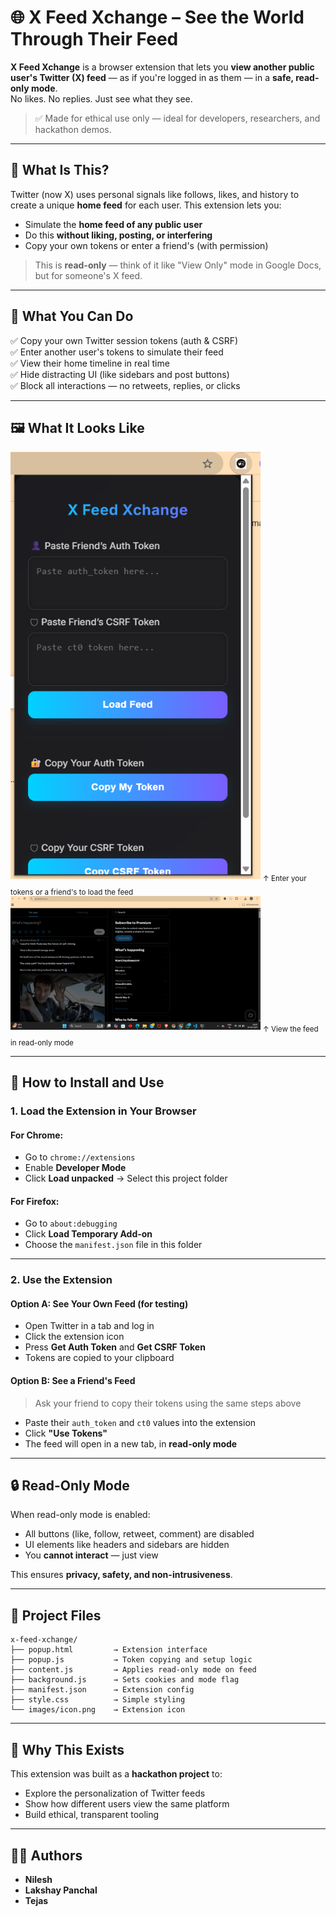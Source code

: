 # 🌐 X Feed Xchange – See the World Through Their Feed

**X Feed Xchange** is a browser extension that lets you **view another public user's Twitter (X) feed** — as if you're logged in as them — in a **safe, read-only mode**.  
No likes. No replies. Just see what they see.

> ✅ Made for ethical use only — ideal for developers, researchers, and hackathon demos.

---

## 🧐 What Is This?

Twitter (now X) uses personal signals like follows, likes, and history to create a unique **home feed** for each user. This extension lets you:

- Simulate the **home feed of any public user**
- Do this **without liking, posting, or interfering**
- Copy your own tokens or enter a friend's (with permission)

> This is **read-only** — think of it like "View Only" mode in Google Docs, but for someone's X feed.

---

## 🔧 What You Can Do

✅ Copy your own Twitter session tokens (auth & CSRF)  
✅ Enter another user's tokens to simulate their feed  
✅ View their home timeline in real time  
✅ Hide distracting UI (like sidebars and post buttons)  
✅ Block all interactions — no retweets, replies, or clicks

---
## 🖼️ What It Looks Like

<img src="./images/extension-popup.png" width="400"/>
<sub>↑ Enter your tokens or a friend's to load the feed</sub>

<img src="./images/read-only-feed.png" width="400"/>
<sub>↑ View the feed in read-only mode</sub>

---


## 🚀 How to Install and Use

### 1. Load the Extension in Your Browser

#### For Chrome:
- Go to `chrome://extensions`
- Enable **Developer Mode**
- Click **Load unpacked** → Select this project folder

#### For Firefox:
- Go to `about:debugging`
- Click **Load Temporary Add-on**
- Choose the `manifest.json` file in this folder

---

### 2. Use the Extension

#### Option A: See Your Own Feed (for testing)
- Open Twitter in a tab and log in
- Click the extension icon
- Press **Get Auth Token** and **Get CSRF Token**
- Tokens are copied to your clipboard

#### Option B: See a Friend's Feed
> Ask your friend to copy their tokens using the same steps above

- Paste their `auth_token` and `ct0` values into the extension
- Click **"Use Tokens"**
- The feed will open in a new tab, in **read-only mode**

---

## 🔒 Read-Only Mode

When read-only mode is enabled:
- All buttons (like, follow, retweet, comment) are disabled
- UI elements like headers and sidebars are hidden
- You **cannot interact** — just view

This ensures **privacy, safety, and non-intrusiveness**.

---

## 📁 Project Files

```
x-feed-xchange/
├── popup.html         → Extension interface
├── popup.js           → Token copying and setup logic
├── content.js         → Applies read-only mode on feed
├── background.js      → Sets cookies and mode flag
├── manifest.json      → Extension config
├── style.css          → Simple styling
└── images/icon.png    → Extension icon
```

---

## 🧠 Why This Exists

This extension was built as a **hackathon project** to:
- Explore the personalization of Twitter feeds
- Show how different users view the same platform
- Build ethical, transparent tooling


---

## 👨‍💻 Authors

- **Nilesh**
- **Lakshay Panchal**
- **Tejas**


